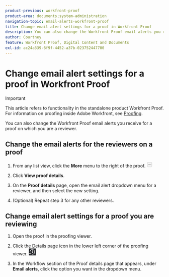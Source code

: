 ```yaml
---
product-previous: workfront-proof
product-area: documents;system-administration
navigation-topic: email-alerts-workfront-proof
title: Change email alert settings for a proof in Workfront Proof
description: You can also change the Workfront Proof email alerts you receive for a proof on which you are a reviewer.
author: Courtney
feature: Workfront Proof, Digital Content and Documents
exl-id: ac24a339-6f9f-4452-a37b-023752447700
---
```

# Change email alert settings for a proof in Workfront Proof

>[!IMPORTANT]
>
>This article refers to functionality in the standalone product Workfront Proof. For information on proofing inside Adobe Workfront, see [Proofing](../../../review-and-approve-work/proofing/proofing.md).

You can also change the Workfront Proof email alerts you receive for a proof on which you are a reviewer.

## Change the email alerts for the reviewers on a proof

1. From any list view, click the&nbsp;**More**&nbsp;menu to the right of the proof. ![](assets/more-button-small.png)  

1. Click&nbsp;**View proof details**.
1. On the **Proof details** page, open the email alert dropdown menu for a reviewer, and then select the new setting.
1. (Optional) Repeat step 3 for any other reviewers.

## Change email alert settings for a proof you are reviewing

1. Open the proof in the proofing viewer.
1. Click the Details page icon in the lower left corner of the proofing viewer. ![Details_page_btn.png](assets/details-page-btn.png)

1. In the Workflow section of the Proof details page that appears, under **Email alerts**, click the option you want in the dropdown menu.
